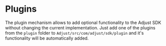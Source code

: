 # Plugins

The plugin mechanism allows to add optional functionality to the Adjust SDK without changing the current implementation.
Just add one of the plugins from the `plugin` folder to `Adjust/src/com/adjust/sdk/plugin` 
and it's functionality will be automatically added.
